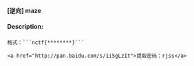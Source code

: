 #### [逆向] maze  

#### Description:   

```
格式：```nctf{********}```

<a href="http://pan.baidu.com/s/1i5gLzIt">提取密码：rjss</a>
```

